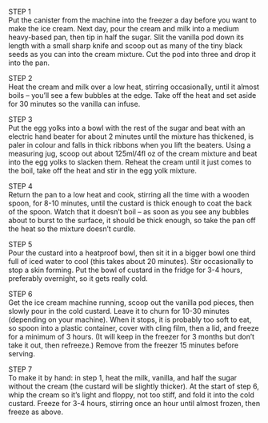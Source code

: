 STEP 1<br>
Put the canister from the machine into the freezer a day before you want to make the ice cream. Next day, pour the cream and milk into a medium heavy-based pan, then tip in half the sugar. Slit the vanilla pod down its length with a small sharp knife and scoop out as many of the tiny black seeds as you can into the cream mixture. Cut the pod into three and drop it into the pan.<br>

STEP 2<br>
Heat the cream and milk over a low heat, stirring occasionally, until it almost boils – you’ll see a few bubbles at the edge. Take off the heat and set aside for 30 minutes so the vanilla can infuse.<br>

STEP 3<br>
Put the egg yolks into a bowl with the rest of the sugar and beat with an electric hand beater for about 2 minutes until the mixture has thickened, is paler in colour and falls in thick ribbons when you lift the beaters. Using a measuring jug, scoop out about 125ml/4fl oz of the cream mixture and beat into the egg yolks to slacken them. Reheat the cream until it just comes to the boil, take off the heat and stir in the egg yolk mixture.<br>

STEP 4<br>
Return the pan to a low heat and cook, stirring all the time with a wooden spoon, for 8-10 minutes, until the custard is thick enough to coat the back of the spoon. Watch that it doesn’t boil – as soon as you see any bubbles about to burst to the surface, it should be thick enough, so take the pan off the heat so the mixture doesn’t curdle.<br>

STEP 5<br>
Pour the custard into a heatproof bowl, then sit it in a bigger bowl one third full of iced water to cool (this takes about 20 minutes). Stir occasionally to stop a skin forming. Put the bowl of custard in the fridge for 3-4 hours, preferably overnight, so it gets really cold.<br>

STEP 6<br>
Get the ice cream machine running, scoop out the vanilla pod pieces, then slowly pour in the cold custard. Leave it to churn for 10-30 minutes (depending on your machine). When it stops, it is probably too soft to eat, so spoon into a plastic container, cover with cling film, then a lid, and freeze for a minimum of 3 hours. (It will keep in the freezer for 3 months but don’t take it out, then refreeze.) Remove from the freezer 15 minutes before serving.<br>

STEP 7<br>
To make it by hand: in step 1, heat the milk, vanilla, and half the sugar without the cream (the custard will be slightly thicker). At the start of step 6, whip the cream so it’s light and floppy, not too stiff, and fold it into the cold custard. Freeze for 3-4 hours, stirring once an hour until almost frozen, then freeze as above.<br>
